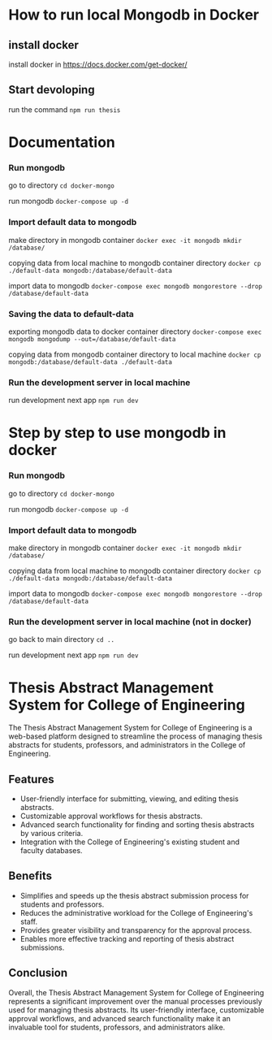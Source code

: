 # How to run local Mongodb in Docker
## install docker
install docker in https://docs.docker.com/get-docker/ 

## Start devoloping
run the command `npm run thesis`

# Documentation
### Run mongodb
go to directory `cd docker-mongo`

run mongodb `docker-compose up -d`

### Import default data to mongodb
make directory in mongodb container `docker exec -it mongodb mkdir /database/`

copying data from local machine to mongodb container directory `docker cp ./default-data mongodb:/database/default-data`

import data to mongodb `docker-compose exec mongodb mongorestore --drop /database/default-data`

### Saving the data to default-data
exporting mongodb data to docker container directory `docker-compose exec mongodb mongodump --out=/database/default-data`

copying data from mongodb container directory to local machine `docker cp mongodb:/database/default-data ./default-data`

### Run the development server in local machine
run development next app `npm run dev`

# Step by step to use mongodb in docker

### Run mongodb
go to directory `cd docker-mongo`

run mongodb `docker-compose up -d`

### Import default data to mongodb
make directory in mongodb container `docker exec -it mongodb mkdir /database/`

copying data from local machine to mongodb container directory `docker cp ./default-data mongodb:/database/default-data`

import data to mongodb `docker-compose exec mongodb mongorestore --drop /database/default-data`

### Run the development server in local machine (not in docker)

go back to main directory `cd ..`

run development next app `npm run dev`

# Thesis Abstract Management System for College of Engineering
The Thesis Abstract Management System for College of Engineering is a web-based platform designed to streamline the process of managing thesis abstracts for students, professors, and administrators in the College of Engineering.

## Features
- User-friendly interface for submitting, viewing, and editing thesis abstracts.
- Customizable approval workflows for thesis abstracts.
- Advanced search functionality for finding and sorting thesis abstracts by various criteria.
- Integration with the College of Engineering's existing student and faculty databases.
## Benefits
- Simplifies and speeds up the thesis abstract submission process for students and professors.
- Reduces the administrative workload for the College of Engineering's staff.
- Provides greater visibility and transparency for the approval process.
- Enables more effective tracking and reporting of thesis abstract submissions.
## Conclusion
Overall, the Thesis Abstract Management System for College of Engineering represents a significant improvement over the manual processes previously used for managing thesis abstracts. Its user-friendly interface, customizable approval workflows, and advanced search functionality make it an invaluable tool for students, professors, and administrators alike.